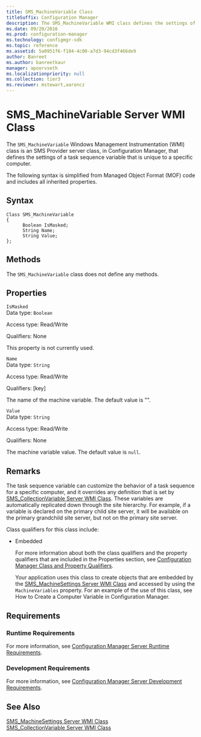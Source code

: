 ```yaml
---
title: SMS_MachineVariable Class
titleSuffix: Configuration Manager
description: The SMS_MachineVariable WMI class defines the settings of a task sequence variable that is unique to a specific computer. 
ms.date: 09/20/2016
ms.prod: configuration-manager
ms.technology: configmgr-sdk
ms.topic: reference
ms.assetid: 5a0951f6-f184-4c00-a7d3-94cd3f466de9
author: Banreet
ms.author: banreetkaur
manager: apoorvseth
ms.localizationpriority: null
ms.collection: tier3
ms.reviewer: mstewart,aaroncz 
---
```

# SMS_MachineVariable Server WMI Class
The `SMS_MachineVariable` Windows Management Instrumentation (WMI) class is an SMS Provider server class, in Configuration Manager, that defines the settings of a task sequence variable that is unique to a specific computer.  

 The following syntax is simplified from Managed Object Format (MOF) code and includes all inherited properties.  

## Syntax  

```  
Class SMS_MachineVariable  
{  
      Boolean IsMasked;  
      String Name;  
      String Value;  
};  
```  

## Methods  
 The `SMS_MachineVariable` class does not define any methods.  

## Properties  
 `IsMasked`  
 Data type: `Boolean`  

 Access type: Read/Write  

 Qualifiers: None  

 This property is not currently used.  

 `Name`  
 Data type: `String`  

 Access type: Read/Write  

 Qualifiers: [key]  

 The name of the machine variable. The default value is "".  

 `Value`  
 Data type: `String`  

 Access type: Read/Write  

 Qualifiers: None  

 The machine variable value. The default value is `null`.  

## Remarks  
 The task sequence variable can customize the behavior of a task sequence for a specific computer, and it overrides any definition that is set by [SMS_CollectionVariable Server WMI Class](../../../develop/reference/osd/sms_collectionvariable-server-wmi-class.md). These variables are automatically replicated down through the site hierarchy. For example, if a variable is declared on the primary child site server, it will be available on the primary grandchild site server, but not on the primary site server.  

 Class qualifiers for this class include:  

- Embedded  

  For more information about both the class qualifiers and the property qualifiers that are included in the Properties section, see [Configuration Manager Class and Property Qualifiers](../../../develop/reference/misc/class-and-property-qualifiers.md).  

  Your application uses this class to create objects that are embedded by the [SMS_MachineSettings Server WMI Class](../../../develop/reference/osd/sms_machinesettings-server-wmi-class.md) and accessed by using the `MachineVariables` property. For an example of the use of this class, see How to Create a Computer Variable in Configuration Manager.  

## Requirements  

### Runtime Requirements  
 For more information, see [Configuration Manager Server Runtime Requirements](../../../develop/core/reqs/server-runtime-requirements.md).  

### Development Requirements  
 For more information, see [Configuration Manager Server Development Requirements](../../../develop/core/reqs/server-development-requirements.md).  

## See Also  
 [SMS_MachineSettings Server WMI Class](../../../develop/reference/osd/sms_machinesettings-server-wmi-class.md)   
 [SMS_CollectionVariable Server WMI Class](../../../develop/reference/osd/sms_collectionvariable-server-wmi-class.md)
